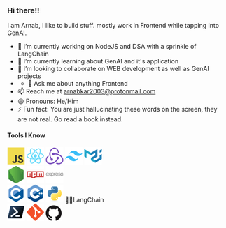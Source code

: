 ### Hi there!!
I am Arnab, I like to build stuff. mostly work in Frontend while tapping into GenAI.

- 🔭 I’m currently working on NodeJS and DSA with a sprinkle of LangChain
- 🌱 I’m currently learning about GenAI and it's application
- 👯 I’m looking to collaborate on WEB development as well as GenAI projects
- - 💬 Ask me about anything Frontend
- 📫 Reach me at arnabkar2003@protonmail.com
- 😄 Pronouns: He/Him
- ⚡ Fun fact: You are just hallucinating these words on the screen, they are not real. Go read a book instead.

#### Tools I Know
<p align="left">
  <img src="https://raw.githubusercontent.com/devicons/devicon/master/icons/javascript/javascript-original.svg" alt="JavaScript" width="40" height="40" />
  <img src="https://raw.githubusercontent.com/devicons/devicon/master/icons/react/react-original.svg" alt="React" width="40" height="40" />
  <img src="https://raw.githubusercontent.com/devicons/devicon/master/icons/redux/redux-original.svg" alt="Redux" width="40" height="40" />
  <img src="https://raw.githubusercontent.com/devicons/devicon/master/icons/tailwindcss/tailwindcss-original.svg" alt="TailWind" width="40" height="40" />
  <img src="https://raw.githubusercontent.com/devicons/devicon/master/icons/materialui/materialui-original.svg" alt="MUI" width="40" height="40" />
  <br/>
  <img src="https://raw.githubusercontent.com/devicons/devicon/master/icons/nodejs/nodejs-original.svg" alt="NodeJS" width="40" height="40" />
  <img src="https://raw.githubusercontent.com/devicons/devicon/master/icons/npm/npm-original-wordmark.svg" alt="NPM" width="40" height="40" />
  <img src="https://raw.githubusercontent.com/devicons/devicon/master/icons/express/express-original-wordmark.svg" alt="express" width="40" height="40" />
  <br/>
  <img src="https://raw.githubusercontent.com/devicons/devicon/master/icons/c/c-original.svg" alt="C" width="40" height="40" />
  <img src="https://raw.githubusercontent.com/devicons/devicon/master/icons/cplusplus/cplusplus-original.svg" alt="C++" width="40" height="40" />
  <img src="https://raw.githubusercontent.com/devicons/devicon/master/icons/python/python-original.svg" alt="Python" width="40" height="40" />
  🦜️🔗LangChain
  <br/>
  <img src="https://raw.githubusercontent.com/devicons/devicon/master/icons/powershell/powershell-original.svg" alt="powershell" width="40" height="40" />
  <img src="https://raw.githubusercontent.com/devicons/devicon/master/icons/git/git-original.svg" alt="Git" width="40" height="40" />
  <img width="36" src="https://raw.githubusercontent.com/github/explore/78df643247d429f6cc873026c0622819ad797942/topics/github/github.png" />
<!--
**EffDuBois/EffDuBois** is a ✨ _special_ ✨ repository because its `README.md` (this file) appears on your GitHub profile.

Here are some ideas to get you started:


- 🌱 I’m currently learning ...
- 👯 I’m looking to collaborate on ...
- 🤔 I’m looking for help with ...
- 💬 Ask me about ...
- 📫 How to reach me: ...
- 😄 Pronouns: ...
- ⚡ Fun fact: ...
-->
